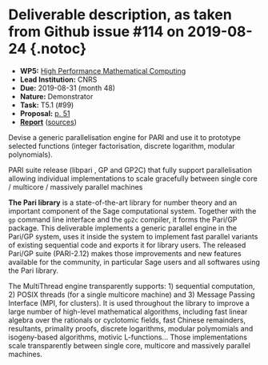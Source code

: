 # Deliverable description, as taken from Github issue #114 on 2019-08-24 {.notoc}

- **WP5:** [High Performance Mathematical Computing](https://github.com/OpenDreamKit/OpenDreamKit/tree/master/WP5)
- **Lead Institution:** CNRS
- **Due:** 2019-08-31 (month 48)
- **Nature:** Demonstrator
- **Task:** T5.1 (#99) 
- **Proposal:** [p. 51](https://github.com/OpenDreamKit/OpenDreamKit/raw/master/Proposal/proposal-www.pdf)
- **[Report](https://github.com/OpenDreamKit/OpenDreamKit/raw/master/WP5/D5.16/report-final.pdf)** ([sources](https://github.com/OpenDreamKit/OpenDreamKit/raw/master/WP5/D5.16/))

Devise a generic parallelisation engine for PARI and use it to prototype
selected functions (integer factorisation, discrete logarithm, modular
polynomials).

PARI suite release (libpari , GP and GP2C) that fully support
parallelisation allowing individual implementations to scale gracefully
between single core / multicore / massively parallel machines

**The Pari library** is a state-of-the-art library for number theory and an
important component of the Sage computational system. Together with the `gp`
command line interface and the `gp2c` compiler, it forms the Pari/GP package.
This deliverable implements a generic parallel engine in the Pari/GP system,
uses it inside the system to implement fast parallel variants of existing
sequential code and exports it for library users. The released Pari/GP suite
(PARI-2.12) makes those improvements and new features available for the
community, in particular Sage users and all softwares using the Pari library.

The MultiThread engine transparently supports: 1) sequential computation, 2)
POSIX threads (for a single multicore machine) and 3) Message Passing Interface
(MPI, for clusters). It is used throughout the library to improve a large
number of high-level mathematical algorithms, including fast linear algebra over
the rationals or cyclotomic fields, fast Chinese remainders, resultants,
primality proofs, discrete logarithms, modular polymomials and isogeny-based
algorithms, motivic L-functions... Those implementations scale
transparently between single core, multicore and massively parallel machines.
